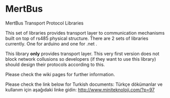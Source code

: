 MertBus
=======

MertBus Transport Protocol Libraries

This set of libraries provides transport layer to communication mechanisms built on top of rs485 physical structure. There are 2 sets of libraries currently. One for arduino and one for .net .

This library **only** provides transport layer. This very first version does not block network collusions so developers (if they want to use this library) should design their protocols according to this. 

Please check the wiki pages for further information.

Please check the link below for Turkish documents:
Türkçe dökümanlar ve kullanım için aşağıdaki linke gidin:
http://www.miniteknoloji.com/?p=97
